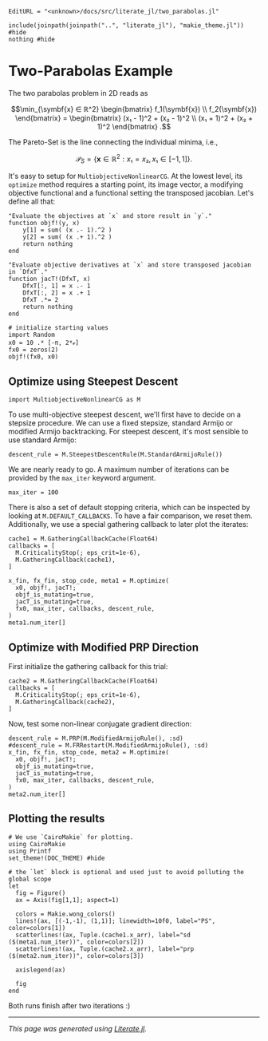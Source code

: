 ```@meta
EditURL = "<unknown>/docs/src/literate_jl/two_parabolas.jl"
```

````@example two_parabolas
include(joinpath(joinpath("..", "literate_jl"), "makie_theme.jl")) #hide
nothing #hide
````

# Two-Parabolas Example

The two parabolas problem in 2D reads as
```math
\min_{\symbf{x} ∈ ℝ^2}
 \begin{bmatrix}
    f_1(\symbf{x})
    \\
    f_2(\symbf{x})
 \end{bmatrix}
 =
 \begin{bmatrix}
 (x₁ - 1)^2 + (x₂ - 1)^2
 \\
 (x₁ + 1)^2 + (x₂ + 1)^2
 \end{bmatrix}
 .
```
The Pareto-Set is the line connecting the individual
minima, i.e.,
```math
\mathcal P_S
  =
    \left\{
      \symbf{x} ∈ ℝ^2: x₁ = x₂, x₁ ∈ [-1, 1]
    \right\}.
```

It's easy to setup for `MultiobjectiveNonlinearCG`.
At the lowest level, its `optimize` method requires a starting point, its image vector,
a modifying objective functional and a functional setting the transposed jacobian.
Let's define all that:

````@example two_parabolas
"Evaluate the objectives at `x` and store result in `y`."
function objf!(y, x)
    y[1] = sum( (x .- 1).^2 )
    y[2] = sum( (x .+ 1).^2 )
    return nothing
end

"Evaluate objective derivatives at `x` and store transposed jacobian in `DfxT`."
function jacT!(DfxT, x)
    DfxT[:, 1] = x .- 1
    DfxT[:, 2] = x .+ 1
    DfxT .*= 2
    return nothing
end

# initialize starting values
import Random
x0 = 10 .* [-π, 2*ℯ]
fx0 = zeros(2)
objf!(fx0, x0)
````

## Optimize using Steepest Descent

````@example two_parabolas
import MultiobjectiveNonlinearCG as M
````

To use multi-objective steepest descent, we'll first have to decide on a stepsize procedure.
We can use a fixed stepsize, standard Armijo or modified Armijo backtracking.
For steepest descent, it's most sensible to use standard Armijo:

````@example two_parabolas
descent_rule = M.SteepestDescentRule(M.StandardArmijoRule())
````

We are nearly ready to go.
A maximum number of iterations can be provided by the `max_iter` keyword argument.

````@example two_parabolas
max_iter = 100
````

There is also a set of default stopping criteria, which can be inspected by looking
at `M.DEFAULT_CALLBACKS`.
To have a fair comparison, we reset them.
Additionally, we use a special gathering callback to later plot the iterates:

````@example two_parabolas
cache1 = M.GatheringCallbackCache(Float64)
callbacks = [
  M.CriticalityStop(; eps_crit=1e-6),
  M.GatheringCallback(cache1),
]

x_fin, fx_fin, stop_code, meta1 = M.optimize(
  x0, objf!, jacT!;
  objf_is_mutating=true,
  jacT_is_mutating=true,
  fx0, max_iter, callbacks, descent_rule,
)
meta1.num_iter[]
````

## Optimize with Modified PRP Direction
First initialize the gathering callback for this trial:

````@example two_parabolas
cache2 = M.GatheringCallbackCache(Float64)
callbacks = [
  M.CriticalityStop(; eps_crit=1e-6),
  M.GatheringCallback(cache2),
]
````

Now, test some non-linear conjugate gradient direction:

````@example two_parabolas
descent_rule = M.PRP(M.ModifiedArmijoRule(), :sd)
#descent_rule = M.FRRestart(M.ModifiedArmijoRule(), :sd)
x_fin, fx_fin, stop_code, meta2 = M.optimize(
  x0, objf!, jacT!;
  objf_is_mutating=true,
  jacT_is_mutating=true,
  fx0, max_iter, callbacks, descent_rule,
)
meta2.num_iter[]
````

## Plotting the results

````@example two_parabolas
# We use `CairoMakie` for plotting.
using CairoMakie
using Printf
set_theme!(DOC_THEME) #hide

# the `let` block is optional and used just to avoid polluting the global scope
let
  fig = Figure()
  ax = Axis(fig[1,1]; aspect=1)

  colors = Makie.wong_colors()
  lines!(ax, [(-1,-1), (1,1)]; linewidth=10f0, label="PS", color=colors[1])
  scatterlines!(ax, Tuple.(cache1.x_arr), label="sd ($(meta1.num_iter))", color=colors[2])
  scatterlines!(ax, Tuple.(cache2.x_arr), label="prp ($(meta2.num_iter))", color=colors[3])

  axislegend(ax)

  fig
end
````

Both runs finish after two iterations :)

---

*This page was generated using [Literate.jl](https://github.com/fredrikekre/Literate.jl).*

